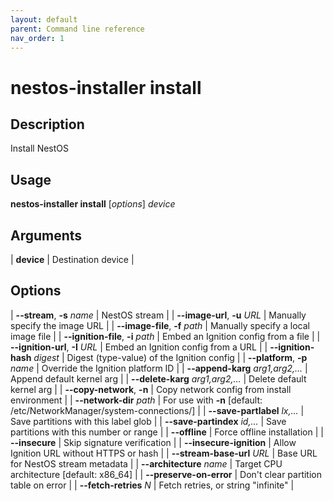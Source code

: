 ```yaml
---
layout: default
parent: Command line reference
nav_order: 1
---
```


# nestos-installer install

## Description

Install NestOS

## Usage

**nestos-installer install** [*options*] *device*

## Arguments

| **device** | Destination device |

## Options

| **--stream**, **-s** *name* | NestOS stream |
| **--image-url**, **-u** *URL* | Manually specify the image URL |
| **--image-file**, **-f** *path* | Manually specify a local image file |
| **--ignition-file**, **-i** *path* | Embed an Ignition config from a file |
| **--ignition-url**, **-I** *URL* | Embed an Ignition config from a URL |
| **--ignition-hash** *digest* | Digest (type-value) of the Ignition config |
| **--platform**, **-p** *name* | Override the Ignition platform ID |
| **--append-karg** *arg1,arg2,...* | Append default kernel arg |
| **--delete-karg** *arg1,arg2,...* | Delete default kernel arg |
| **--copy-network**, **-n** | Copy network config from install environment |
| **--network-dir** *path* | For use with **-n** [default: /etc/NetworkManager/system-connections/] |
| **--save-partlabel** *lx,...* | Save partitions with this label glob |
| **--save-partindex** *id,...* | Save partitions with this number or range |
| **--offline** | Force offline installation |
| **--insecure** | Skip signature verification |
| **--insecure-ignition** | Allow Ignition URL without HTTPS or hash |
| **--stream-base-url** *URL* | Base URL for NestOS stream metadata |
| **--architecture** *name* | Target CPU architecture [default: x86_64] |
| **--preserve-on-error** | Don't clear partition table on error |
| **--fetch-retries** *N* | Fetch retries, or string "infinite" |
